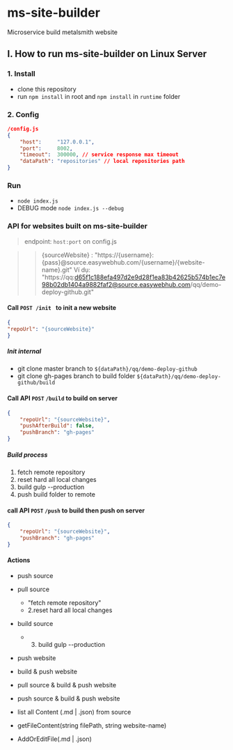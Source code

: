 # ms-site-builder
Microservice build metalsmith website

## I. How to run ms-site-builder on Linux Server

### 1. Install
* clone this repository
* run `npm install` in root and `npm install` in `runtime` folder

### 2. Config
```json
/config.js
{
    "host":     "127.0.0.1",
    "port":     8002,
    "timeout":  300000, // service response max timeout
    "dataPath": "repositories" // local repositories path
}
```

### Run
* `node index.js`
* DEBUG mode `node index.js --debug`

### API for websites built on ms-site-builder
> endpoint: `host:port` on config.js

>> {sourceWebsite} : "https://{username}:{pass}@source.easywebhub.com/{username}/{website-name}.git"
>> Ví dụ: "https://qq:d65f1c188efa497d2e9d28f1ea83b42625b574b1ec7e98b02db1404a9882faf2@source.easywebhub.com/qq/demo-deploy-github.git"

#### Call `POST /init ` to init a new website

```json
{
"repoUrl": "{sourceWebsite}"
}
```
##### Init internal
* git clone master branch to `${dataPath}/qq/demo-deploy-github`
* git clone gh-pages branch to build folder `${dataPath}/qq/demo-deploy-github/build`

#### Call API `POST` `/build` to build on server
```json
{
    "repoUrl": "{sourceWebsite}",
    "pushAfterBuild": false,
    "pushBranch": "gh-pages"
}
```
##### Build process
1. fetch remote repository
2. reset hard all local changes
3. build gulp --production
4. push build folder to remote

#### call API `POST` `/push` to build then push on server
```json
{
    "repoUrl": "{sourceWebsite}",
    "pushBranch": "gh-pages"
}
```

#### Actions

- push source 
- pull source 
   - "fetch remote repository"
   - 2.reset hard all local changes 
- build source 
   - 3. build gulp --production

- push  website

- build & push website
- pull source & build & push website
- push source & build & push website

- list all Content (.md | .json) from source  
- getFileContent(string filePath, string website-name) 
   
- AddOrEditFile(.md | .json)

